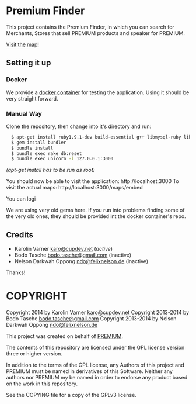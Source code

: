 # Premium Finder

This project contains the Premium Finder, in which you can
search for Merchants, Stores that sell PREMIUM products and
speaker for PREMIUM.

[Visit the map!](https://premiumc.cygnus.uberspace.de/maps/embed "Premium Finder")

## Setting it up

### Docker

We provide a [docker container](https://github.com/premium-cola/premium-map) for testing the application.
Using it should be very straight forward. 

### Manual Way

Clone the repository, then change into it's directory and
run:

```bash
  $ apt-get install ruby1.9.1-dev build-essential g++ libmysql-ruby libmysqlclient-dev libsqlite3-dev mysql
  $ gem install bundler
  $ bundle install
  $ bundle exec rake db:reset
  $ bundle exec unicorn -l 127.0.0.1:3000
```

_(apt-get install has to be run as root)_


You should now be able to visit the application:
http://localhost:3000
To visit the actual maps: http://localhost:3000/maps/embed

You can logi

We are using very old gems here. If you run into problems
finding some of the very old ones, they should be provided
int the docker container's repo.

## Credits

* Karolin Varner <karo@cupdev.net> (*active*)
* Bodo Tasche <bodo.tasche@gmail.com> (inactive)
* Nelson Darkwah Oppong <ndo@felixnelson.de> (inactive)

Thanks!

# COPYRIGHT

Copyright 2014 by Karolin Varner <karo@cupdev.net>
Copyright 2013-2014 by Bodo Tasche <bodo.tasche@gmail.com>
Copyright 2013-2014 by Nelson Darkwah Oppong <ndo@felixnelson.de> 

This project was created on behalf of
[PREMIUM](http://www.premium-cola.de/).

The contents of this repository are licensed under the GPL
license version three or higher version.

In addition to the terms of the GPL license, any Authors of
this project and PREMIUM must be named in derivatives of
this Software.
Neither any authors nor PREMIUM my be named in order to
endorse any product based on the work in this repository.

See the COPYING file for a copy of the GPLv3 license.
